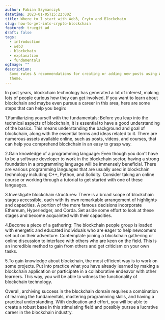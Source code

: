 ```yaml
---
author: Fabian Szymanczyk
datetime: 2023-01-05T15:22:00Z
title: Where to I start with Web3, Cryto and Blockchain
slug: how-to-get-into-crypto-blockchain
featured: truegit ad
draft: false
tags:
  - introduction
  - web3
  - blockchain
  - explanation
  - fundamentals
ogImage: ""
description:
  Some rules & recommendations for creating or adding new posts using AstroPaper
  theme.
---
```


In past years, blockchain technology has generated a lot of interest, making lots of people curious how they can get involved. If you want to learn about blockchain and maybe even pursue a career in this area, here are some steps that can help you begin:

1.Familiarizing yourself with the fundamentals: Before you leap into the technical aspects of blockchain, it is essential to have a good understanding of the basics. This means understanding the background and goal of blockchain, along with the essential terms and ideas related to it. There are numerous assets available online, such as posts, videos, and courses, that can help you comprehend blockchain in an easy to grasp way.

2.Gain knowledge of a programming language: Even though you don't have to be a software developer to work in the blockchain sector, having a strong foundation in a programming language will be immensely beneficial. There are various programming languages that are usually used in blockchain technology including C++, Python, and Solidity. Consider taking an online course or working through a tutorial to get started with one of these languages.

3.Investigate blockchain structures: There is a broad scope of blockchain stages accessible, each with its own remarkable arrangement of highlights and capacities. A portion of the more famous decisions incorporate Ethereum, Hyperledger, and Corda. Set aside some effort to look at these stages and become acquainted with their capacities.

4.Become a piece of a gathering: The blockchain people group is loaded with energetic and educated individuals who are eager to help newcomers set out on their adventure. Contemplate joining a blockchain gathering or online discussion to interface with others who are keen on the field. This is an incredible method to gain from others and get criticism on your own tasks.

5.To gain knowledge about blockchain, the most efficient way is to work on some projects. Put into practice what you have already learned by making a blockchain application or participate in a collaborative endeavor with other learners. This way, you will be able to witness the functionality of blockchain technology.

Overall, archiving success in the blockchain domain requires a combination of learning the fundamentals, mastering programming skills, and having a practical understanding. With dedication and effort, you will be able to create a robust base in this stimulating field and possibly pursue a lucrative career in the blockchain industry.
